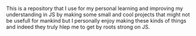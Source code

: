 This is a repository that I use for my personal learning and improving my understanding in JS by making some small and cool projects that might not be usefull for mankind but I personally enjoy making these kinds of things and indeed they truly hlep me to get by roots strong on JS.
